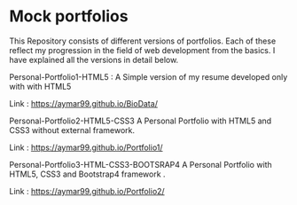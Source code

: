 # Mock portfolios

This Repository consists of different versions of portfolios. Each of these reflect my progression in the field of web development from the basics.
I have explained all the versions in detail below.

Personal-Portfolio1-HTML5 : 
A Simple version of my resume developed only with with HTML5

Link : https://aymar99.github.io/BioData/

Personal-Portfolio2-HTML5-CSS3
A Personal Portfolio with HTML5 and CSS3 without external framework.

Link : https://aymar99.github.io/Portfolio1/

Personal-Portfolio3-HTML-CSS3-BOOTSRAP4
A Personal Portfolio with HTML5, CSS3 and Bootstrap4 framework .

Link : https://aymar99.github.io/Portfolio2/

